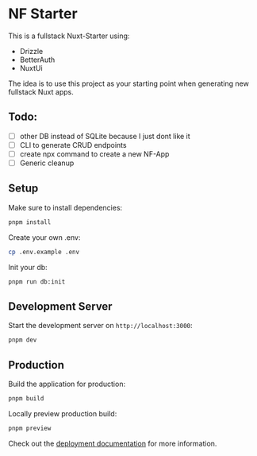 # NF Starter

This is a fullstack Nuxt-Starter using:
- Drizzle
- BetterAuth
- NuxtUi

The idea is to use this project as your starting point when generating new fullstack Nuxt apps.

## Todo:
- [ ] other DB instead of SQLite because I just dont like it
- [ ] CLI to generate CRUD endpoints
- [ ] create npx command to create a new NF-App
- [ ] Generic cleanup

## Setup

Make sure to install dependencies:

```bash
pnpm install
```

Create your own .env:

```bash
cp .env.example .env
```

Init your db:

```bash
pnpm run db:init
```

## Development Server

Start the development server on `http://localhost:3000`:

```bash
pnpm dev
```

## Production

Build the application for production:

```bash
pnpm build
```

Locally preview production build:

```bash
pnpm preview
```

Check out the [deployment documentation](https://nuxt.com/docs/getting-started/deployment) for more information.
